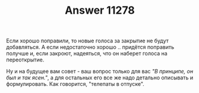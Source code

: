 ﻿---
title: "Answer 11278"
se.owner.user_id: 177188
se.owner.display_name: "Kromster"
se.owner.link: "https://ru.meta.stackoverflow.com/users/177188/kromster"
se.answer_id: 11278
se.question_id: 11275
se.post_type: answer
se.is_accepted: False
---
<p>Если хорошо поправили, то новые голоса за закрытие не будут добавляться. А если недостаточно хорошо .. придётся поправить получше и, если закроют, надеяться, что он наберет голоса на переоткрытие.</p>
<p>Ну и на будущее вам совет - ваш вопрос только для вас <em>&quot;В принципе, он был и так ясен.&quot;</em>, а для остальных его все же надо детально описывать и формулировать. Как говорится, &quot;телепаты в отпуске&quot;.</p>
